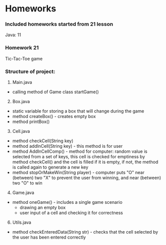 # Homeworks

### Included homeworks started from 21 lesson

Java: 11

### Homework 21

Tic-Tac-Toe game

### Structure of project:

1. Main.java

- calling method of Game class startGame()

2. Box.java

- static variable for storing a box that will change during the game
- method createBox() - creates empty box
- method printBox()

3. Cell.java

- method checkCell(String key)
- method addInCell(String key) - this method is for user
- method AddInCellComp() - method for computer: random value is selected from a set of keys, this cell is checked for emptiness by method checkCell() and the cell is filled if it is empty, if not, the method is called again to generate a new key
- method stopOrMakeWin(String player) - computer puts "O" near (between) two "X" to prevent the user from winning, and near (between) two "O" to win

4. Game.java

- method oneGame() - includes a single game scenario
     - drawing an empty box
     - user input of a cell and checking it for correctness

6. Utils.java

- method checkEnteredData(String str) - checks that the cell selected by the user has been entered correctly
